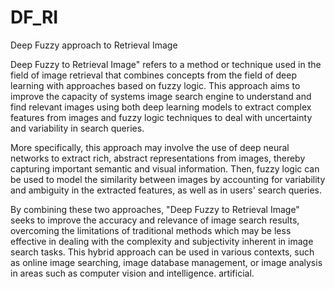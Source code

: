 # DF_RI
Deep Fuzzy approach to Retrieval Image

Deep Fuzzy to Retrieval Image" refers to a method or technique used in the field of image retrieval that combines concepts from the field of deep learning with approaches based on fuzzy logic. This approach aims to improve the capacity of systems image search engine to understand and find relevant images using both deep learning models to extract complex features from images and fuzzy logic techniques to deal with uncertainty and variability in search queries.

More specifically, this approach may involve the use of deep neural networks to extract rich, abstract representations from images, thereby capturing important semantic and visual information. Then, fuzzy logic can be used to model the similarity between images by accounting for variability and ambiguity in the extracted features, as well as in users' search queries.

By combining these two approaches, "Deep Fuzzy to Retrieval Image" seeks to improve the accuracy and relevance of image search results, overcoming the limitations of traditional methods which may be less effective in dealing with the complexity and subjectivity inherent in image search tasks. This hybrid approach can be used in various contexts, such as online image searching, image database management, or image analysis in areas such as computer vision and intelligence. artificial.
